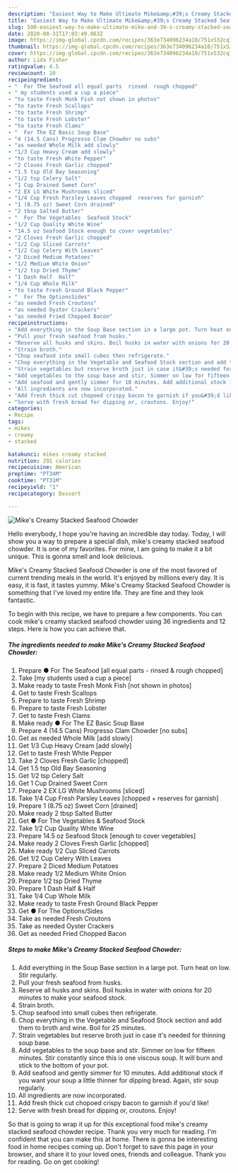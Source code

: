 ```yaml
---
description: "Easiest Way to Make Ultimate Mike&amp;#39;s Creamy Stacked Seafood Chowder"
title: "Easiest Way to Make Ultimate Mike&amp;#39;s Creamy Stacked Seafood Chowder"
slug: 500-easiest-way-to-make-ultimate-mike-and-39-s-creamy-stacked-seafood-chowder
date: 2020-08-31T17:03:49.063Z
image: https://img-global.cpcdn.com/recipes/363e734096234a10/751x532cq70/mikes-creamy-stacked-seafood-chowder-recipe-main-photo.jpg
thumbnail: https://img-global.cpcdn.com/recipes/363e734096234a10/751x532cq70/mikes-creamy-stacked-seafood-chowder-recipe-main-photo.jpg
cover: https://img-global.cpcdn.com/recipes/363e734096234a10/751x532cq70/mikes-creamy-stacked-seafood-chowder-recipe-main-photo.jpg
author: Lida Fisher
ratingvalue: 4.5
reviewcount: 10
recipeingredient:
- "  For The Seafood all equal parts  rinsed  rough chopped"
- " my students used a cup a piece"
- "to taste Fresh Monk Fish not shown in photos"
- "to taste Fresh Scallops"
- "to taste Fresh Shrimp"
- "to taste Fresh Lobster"
- "to taste Fresh Clams"
- "  For The EZ Basic Soup Base"
- "4 (14.5 Cans) Progresso Clam Chowder no subs"
- "as needed Whole Milk add slowly"
- "1/3 Cup Heavy Cream add slowly"
- "to taste Fresh White Pepper"
- "2 Cloves Fresh Garlic chopped"
- "1.5 tsp Old Bay Seasoning"
- "1/2 tsp Celery Salt"
- "1 Cup Drained Sweet Corn"
- "2 EX LG White Mushrooms sliced"
- "1/4 Cup Fresh Parsley Leaves chopped  reserves for garnish"
- "1 (8.75 oz) Sweet Corn drained"
- "2 tbsp Salted Butter"
- "  For The Vegetables  Seafood Stock"
- "1/2 Cup Quality White Wine"
- "14.5 oz Seafood Stock enough to cover vegetables"
- "2 Cloves Fresh Garlic chopped"
- "1/2 Cup Sliced Carrots"
- "1/2 Cup Celery With Leaves"
- "2 Diced Medium Potatoes"
- "1/2 Medium White Onion"
- "1/2 tsp Dried Thyme"
- "1 Dash Half  Half"
- "1/4 Cup Whole Milk"
- "to taste Fresh Ground Black Pepper"
- "  For The OptionsSides"
- "as needed Fresh Croutons"
- "as needed Oyster Crackers"
- "as needed Fried Chopped Bacon"
recipeinstructions:
- "Add everything in the Soup Base section in a large pot. Turn heat on low. Stir regularly."
- "Pull your fresh seafood from husks."
- "Reserve all husks and skins. Boil husks in water with onions for 20 minutes to make your seafood stock."
- "Strain broth."
- "Chop seafood into small cubes then refrigerate."
- "Chop everything in the Vegetable and Seafood Stock section and add them to broth and wine. Boil for 25 minutes."
- "Strain vegetables but reserve broth just in case it&#39;s needed for thinning soup base."
- "Add vegetables to the soup base and stir. Simmer on low for fifteen minutes. Stir constantly since this is one viscous soup. It will burn and stick to the bottom of your pot."
- "Add seafood and gently simmer for 10 minutes. Add additional stock if you want your soup a little thinner for dipping bread. Again, stir soup regularly."
- "All ingredients are now incorporated."
- "Add fresh thick cut chopoed crispy bacon to garnish if you&#39;d like!"
- "Serve with fresh bread for dipping or, croutons. Enjoy!"
categories:
- Recipe
tags:
- mikes
- creamy
- stacked

katakunci: mikes creamy stacked 
nutrition: 291 calories
recipecuisine: American
preptime: "PT34M"
cooktime: "PT31M"
recipeyield: "1"
recipecategory: Dessert

---
```



![Mike&#39;s Creamy Stacked Seafood Chowder](https://img-global.cpcdn.com/recipes/363e734096234a10/751x532cq70/mikes-creamy-stacked-seafood-chowder-recipe-main-photo.jpg)

Hello everybody, I hope you're having an incredible day today. Today, I will show you a way to prepare a special dish, mike&#39;s creamy stacked seafood chowder. It is one of my favorites. For mine, I am going to make it a bit unique. This is gonna smell and look delicious.

Mike&#39;s Creamy Stacked Seafood Chowder is one of the most favored of current trending meals in the world. It's enjoyed by millions every day. It is easy, it is fast, it tastes yummy. Mike&#39;s Creamy Stacked Seafood Chowder is something that I've loved my entire life. They are fine and they look fantastic.




To begin with this recipe, we have to prepare a few components. You can cook mike&#39;s creamy stacked seafood chowder using 36 ingredients and 12 steps. Here is how you can achieve that.

<!--inarticleads1-->

##### The ingredients needed to make Mike&#39;s Creamy Stacked Seafood Chowder:

1. Prepare  ● For The Seafood [all equal parts - rinsed &amp; rough chopped]
1. Take  [my students used a cup a piece]
1. Make ready to taste Fresh Monk Fish [not shown in photos]
1. Get to taste Fresh Scallops
1. Prepare to taste Fresh Shrimp
1. Prepare to taste Fresh Lobster
1. Get to taste Fresh Clams
1. Make ready  ● For The EZ Basic Soup Base
1. Prepare 4 (14.5 Cans) Progresso Clam Chowder [no subs]
1. Get as needed Whole Milk [add slowly]
1. Get 1/3 Cup Heavy Cream [add slowly]
1. Get to taste Fresh White Pepper
1. Take 2 Cloves Fresh Garlic [chopped]
1. Get 1.5 tsp Old Bay Seasoning
1. Get 1/2 tsp Celery Salt
1. Get 1 Cup Drained Sweet Corn
1. Prepare 2 EX LG White Mushrooms [sliced]
1. Take 1/4 Cup Fresh Parsley Leaves [chopped + reserves for garnish]
1. Prepare 1 (8.75 oz) Sweet Corn [drained]
1. Make ready 2 tbsp Salted Butter
1. Get  ● For The Vegetables &amp; Seafood Stock
1. Take 1/2 Cup Quality White Wine
1. Prepare 14.5 oz Seafood Stock [enough to cover vegetables]
1. Make ready 2 Cloves Fresh Garlic [chopped]
1. Make ready 1/2 Cup Sliced Carrots
1. Get 1/2 Cup Celery With Leaves
1. Prepare 2 Diced Medium Potatoes
1. Make ready 1/2 Medium White Onion
1. Prepare 1/2 tsp Dried Thyme
1. Prepare 1 Dash Half &amp; Half
1. Take 1/4 Cup Whole Milk
1. Make ready to taste Fresh Ground Black Pepper
1. Get  ● For The Options/Sides
1. Take as needed Fresh Croutons
1. Take as needed Oyster Crackers
1. Get as needed Fried Chopped Bacon




<!--inarticleads2-->

##### Steps to make Mike&#39;s Creamy Stacked Seafood Chowder:

1. Add everything in the Soup Base section in a large pot. Turn heat on low. Stir regularly.
1. Pull your fresh seafood from husks.
1. Reserve all husks and skins. Boil husks in water with onions for 20 minutes to make your seafood stock.
1. Strain broth.
1. Chop seafood into small cubes then refrigerate.
1. Chop everything in the Vegetable and Seafood Stock section and add them to broth and wine. Boil for 25 minutes.
1. Strain vegetables but reserve broth just in case it&#39;s needed for thinning soup base.
1. Add vegetables to the soup base and stir. Simmer on low for fifteen minutes. Stir constantly since this is one viscous soup. It will burn and stick to the bottom of your pot.
1. Add seafood and gently simmer for 10 minutes. Add additional stock if you want your soup a little thinner for dipping bread. Again, stir soup regularly.
1. All ingredients are now incorporated.
1. Add fresh thick cut chopoed crispy bacon to garnish if you&#39;d like!
1. Serve with fresh bread for dipping or, croutons. Enjoy!




So that is going to wrap it up for this exceptional food mike&#39;s creamy stacked seafood chowder recipe. Thank you very much for reading. I'm confident that you can make this at home. There is gonna be interesting food in home recipes coming up. Don't forget to save this page in your browser, and share it to your loved ones, friends and colleague. Thank you for reading. Go on get cooking!
